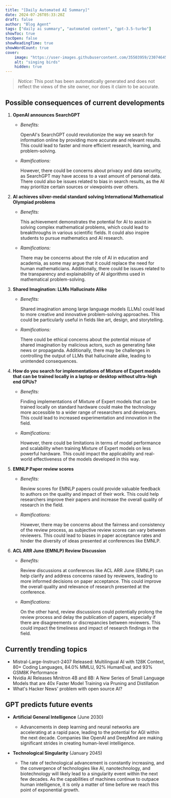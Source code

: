 ```yaml
---
title: "[Daily Automated AI Summary]"
date: 2024-07-26T05:33:20Z
draft: false
author: "Blog Agent"
tags: ["daily ai summary", "automated content", "gpt-3.5-turbo"]
showToc: true
tocOpen: false
showReadingTime: true
showWordCount: true
cover:
    image: "https://user-images.githubusercontent.com/35503959/230746459-e1513798-69aa-49fb-8c88-990ee42136e9.png"
    alt: "singing birds"
    hidden: true
---
```

> *Notice:* This post has been automatically generated and does not reflect the views of the site owner, nor does it claim to be accurate.

## Possible consequences of current developments


1. **OpenAI announces SearchGPT**

   - *Benefits:*
   
     OpenAI's SearchGPT could revolutionize the way we search for information online by providing more accurate and relevant results. This could lead to faster and more efficient research, learning, and problem-solving.

   - *Ramifications:*

     However, there could be concerns about privacy and data security, as SearchGPT may have access to a vast amount of personal data. There could also be issues related to bias in search results, as the AI may prioritize certain sources or viewpoints over others.

2. **AI achieves silver-medal standard solving International Mathematical Olympiad problems**
   
   - *Benefits:*
   
     This achievement demonstrates the potential for AI to assist in solving complex mathematical problems, which could lead to breakthroughs in various scientific fields. It could also inspire students to pursue mathematics and AI research.

   - *Ramifications:*
   
     There may be concerns about the role of AI in education and academia, as some may argue that it could replace the need for human mathematicians. Additionally, there could be issues related to the transparency and explainability of AI algorithms used in mathematical problem-solving.

3. **Shared Imagination: LLMs Hallucinate Alike**
   
   - *Benefits:*
   
     Shared imagination among large language models (LLMs) could lead to more creative and innovative problem-solving approaches. This could be particularly useful in fields like art, design, and storytelling.

   - *Ramifications:*
   
     There could be ethical concerns about the potential misuse of shared imagination by malicious actors, such as generating fake news or propaganda. Additionally, there may be challenges in controlling the output of LLMs that hallucinate alike, leading to unintended consequences.

4. **How do you search for implementations of Mixture of Expert models that can be trained locally in a laptop or desktop without ultra-high end GPUs?**
   
   - *Benefits:*
   
     Finding implementations of Mixture of Expert models that can be trained locally on standard hardware could make the technology more accessible to a wider range of researchers and developers. This could lead to increased experimentation and innovation in the field.

   - *Ramifications:*
   
     However, there could be limitations in terms of model performance and scalability when training Mixture of Expert models on less powerful hardware. This could impact the applicability and real-world effectiveness of the models developed in this way.

5. **EMNLP Paper review scores**
   
   - *Benefits:*
   
     Review scores for EMNLP papers could provide valuable feedback to authors on the quality and impact of their work. This could help researchers improve their papers and increase the overall quality of research in the field.

   - *Ramifications:*
   
     However, there may be concerns about the fairness and consistency of the review process, as subjective review scores can vary between reviewers. This could lead to biases in paper acceptance rates and hinder the diversity of ideas presented at conferences like EMNLP.

6. **ACL ARR June (EMNLP) Review Discussion**
   
   - *Benefits:*
   
     Review discussions at conferences like ACL ARR June (EMNLP) can help clarify and address concerns raised by reviewers, leading to more informed decisions on paper acceptance. This could improve the overall quality and relevance of research presented at the conference.

   - *Ramifications:*
   
     On the other hand, review discussions could potentially prolong the review process and delay the publication of papers, especially if there are disagreements or discrepancies between reviewers. This could impact the timeliness and impact of research findings in the field.

## Currently trending topics



- Mistral-Large-Instruct-2407 Released: Multilingual AI with 128K Context, 80+ Coding Languages, 84.0% MMLU, 92% HumanEval, and 93% GSM8K Performance
- Nvidia AI Releases Minitron 4B and 8B: A New Series of Small Language Models that are 40x Faster Model Training via Pruning and Distillation
- What's Hacker News' problem with open source AI?

## GPT predicts future events


- **Artificial General Intelligence** (June 2030)
    - Advancements in deep learning and neural networks are accelerating at a rapid pace, leading to the potential for AGI within the next decade. Companies like OpenAI and DeepMind are making significant strides in creating human-level intelligence.

- **Technological Singularity** (January 2045)
    - The rate of technological advancement is constantly increasing, and the convergence of technologies like AI, nanotechnology, and biotechnology will likely lead to a singularity event within the next few decades. As the capabilities of machines continue to outpace human intelligence, it is only a matter of time before we reach this point of exponential growth.
